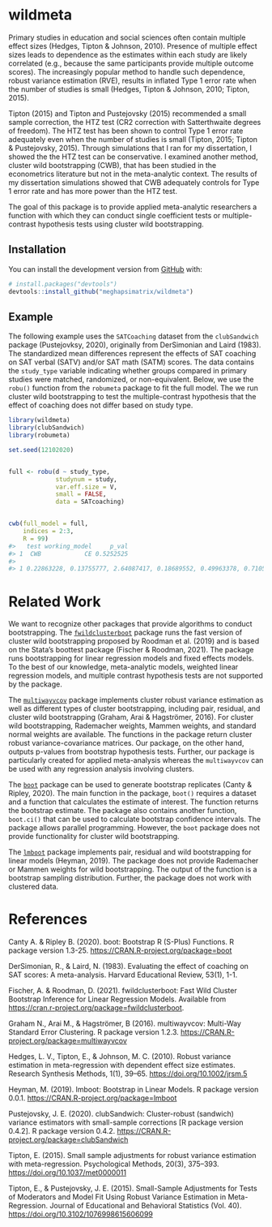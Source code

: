 
<!-- README.md is generated from README.Rmd. Please edit that file -->

# wildmeta

<!-- badges: start -->
<!-- badges: end -->

Primary studies in education and social sciences often contain multiple
effect sizes (Hedges, Tipton & Johnson, 2010). Presence of multiple
effect sizes leads to dependence as the estimates within each study are
likely correlated (e.g., because the same participants provide multiple
outcome scores). The increasingly popular method to handle such
dependence, robust variance estimation (RVE), results in inflated Type 1
error rate when the number of studies is small (Hedges, Tipton &
Johnson, 2010; Tipton, 2015).

Tipton (2015) and Tipton and Pustejovsky (2015) recommended a small
sample correction, the HTZ test (CR2 correction with Satterthwaite
degrees of freedom). The HTZ test has been shown to control Type 1 error
rate adequately even when the number of studies is small (Tipton, 2015;
Tipton & Pustejovsky, 2015). Through simulations that I ran for my
dissertation, I showed the the HTZ test can be conservative. I examined
another method, cluster wild bootstrapping (CWB), that has been studied
in the econometrics literature but not in the meta-analytic context. The
results of my dissertation simulations showed that CWB adequately
controls for Type 1 error rate and has more power than the HTZ test.

The goal of this package is to provide applied meta-analytic researchers
a function with which they can conduct single coefficient tests or
multiple-contrast hypothesis tests using cluster wild bootstrapping.

## Installation

You can install the development version from
[GitHub](https://github.com/) with:

``` r
# install.packages("devtools")
devtools::install_github("meghapsimatrix/wildmeta")
```

## Example

The following example uses the `SATCoaching` dataset from the
`clubSandwich` package (Pustejovksy, 2020), originally from DerSimonian
and Laird (1983). The standardized mean differences represent the
effects of SAT coaching on SAT verbal (SATV) and/or SAT math (SATM)
scores. The data contains the `study_type` variable indicating whether
groups compared in primary studies were matched, randomized, or
non-equivalent. Below, we use the `robu()` function from the `robumeta`
package to fit the full model. The we run cluster wild bootstrapping to
test the multiple-contrast hypothesis that the effect of coaching does
not differ based on study type.

``` r
library(wildmeta)
library(clubSandwich)
library(robumeta)

set.seed(12102020)


full <- robu(d ~ study_type,
             studynum = study,
             var.eff.size = V,
             small = FALSE,
             data = SATcoaching)


cwb(full_model = full,
    indices = 2:3,
    R = 99)
#>   test working_model     p_val
#> 1  CWB            CE 0.5252525
#>                                                                                                                                                                                                                                                                                                                                                                                                                                                                                                                                                                                                                                                                                                                                                                                                                                                                                                                                                                                                                                                                                                                                                                                                                                 data
#> 1 0.22863228, 0.13755777, 2.64087417, 0.18689552, 0.49963378, 0.71058282, 5.31290884, 5.54883243, 0.08164397, 0.71299038, 1.41893115, 1.37862321, 2.88319324, 0.20776536, 0.92085103, 2.46258905, 0.42688882, 1.65040593, 0.16793914, 0.36057311, 0.30580921, 2.10151464, 1.50768085, 0.63606900, 1.47704329, 0.01779652, 0.40321165, 0.61241492, 0.64319286, 0.56601766, 1.65598009, 0.40885110, 1.58376663, 1.84767951, 1.48587044, 0.50871317, 3.14110626, 1.25332355, 1.04294169, 0.07302695, 0.02535013, 0.13825696, 4.67609758, 0.05131970, 1.53069042, 1.72563102, 0.79204688, 0.04306586, 0.22158408, 4.84852200, 4.24340012, 1.50874825, 0.63851216, 1.83146738, 0.14005002, 0.23590387, 2.13008469, 0.77675930, 0.26747100, 0.68711400, 0.52857014, 3.30759904, 1.25475433, 0.15957752, 2.57873179, 0.83717477, 0.26854859, 0.04612052, 0.23126869, 0.20883892, 0.77200585, 1.29439561, 0.15466512, 1.26987033, 0.49652006, 5.64131939, 3.52993485, 2.02995561, 1.03987437, 2.50155770, 0.49929644, 0.22416879, 2.91943974, 0.15437753, 3.61217573, 0.53343871, 2.99561251, 0.32296307, 2.25466355, 0.14481443, 0.19671636, 0.45700715, 1.56756878, 0.23023245, 1.05863130, 0.11652668, 0.95194227, 0.52485875, 0.98264764
```

# Related Work

We want to recognize other packages that provide algorithms to conduct
bootstrapping. The
[`fwildclusterboot`](https://s3alfisc.github.io/fwildclusterboot/index.html)
package runs the fast version of cluster wild bootstrapping proposed by
Roodman et al. (2019) and is based on the Stata’s boottest package
(Fischer & Roodman, 2021). The package runs bootstrapping for linear
regression models and fixed effects models. To the best of our
knowledge, meta-analytic models, weighted linear regression models, and
multiple contrast hypothesis tests are not supported by the package.

The [`multiwayvcov`](https://CRAN.R-project.org/package=multiwayvcov)
package implements cluster robust variance estimation as well as
different types of cluster bootstrapping, including pair, residual, and
cluster wild bootstrapping (Graham, Arai & Hagströmer, 2016). For
cluster wild bootstrapping, Rademacher weights, Mammen weights, and
standard normal weights are available. The functions in the package
return cluster robust variance-covariance matrices. Our package, on the
other hand, outputs p-values from bootstrap hypothesis tests. Further,
our package is particularly created for applied meta-analysis whereas
the `multiwayvcov` can be used with any regression analysis involving
clusters.

The [`boot`](https://CRAN.R-project.org/package=boot) package can be
used to generate bootstrap replicates (Canty & Ripley, 2020). The main
function in the package, `boot()` requires a dataset and a function that
calculates the estimate of interest. The function returns the bootstrap
estimate. The package also contains another function, `boot.ci()` that
can be used to calculate bootstrap confidence intervals. The package
allows parallel programming. However, the `boot` package does not
provide functionality for cluster wild bootstrapping.

The [`lmboot`](https://CRAN.R-project.org/package=lmboot) package
implements pair, residual and wild bootstrapping for linear models
(Heyman, 2019). The package does not provide Rademacher or Mammen
weights for wild bootstrapping. The output of the function is a
bootstrap sampling distribution. Further, the package does not work with
clustered data.

# References

Canty A. & Ripley B. (2020). boot: Bootstrap R (S-Plus) Functions. R
package version 1.3-25. <https://CRAN.R-project.org/package=boot>

DerSimonian, R., & Laird, N. (1983). Evaluating the effect of coaching
on SAT scores: A meta-analysis. Harvard Educational Review, 53(1), 1-1.

Fischer, A. & Roodman, D. (2021). fwildclusterboot: Fast Wild Cluster
Bootstrap Inference for Linear Regression Models. Available from
<https://cran.r-project.org/package=fwildclusterboot>.

Graham N., Arai M., & Hagströmer, B (2016). multiwayvcov: Multi-Way
Standard Error Clustering. R package version 1.2.3.
<https://CRAN.R-project.org/package=multiwayvcov>

Hedges, L. V., Tipton, E., & Johnson, M. C. (2010). Robust variance
estimation in meta-regression with dependent effect size estimates.
Research Synthesis Methods, 1(1), 39–65.
<https://doi.org/10.1002/jrsm.5>

Heyman, M. (2019). lmboot: Bootstrap in Linear Models. R package version
0.0.1. <https://CRAN.R-project.org/package=lmboot>

Pustejovsky, J. E. (2020). clubSandwich: Cluster-robust (sandwich)
variance estimators with small-sample corrections \[R package version
0.4.2\]. R package version 0.4.2.
<https://CRAN.R-project.org/package=clubSandwich>

Tipton, E. (2015). Small sample adjustments for robust variance
estimation with meta-regression. Psychological Methods, 20(3), 375–393.
<https://doi.org/10.1037/met0000011>

Tipton, E., & Pustejovsky, J. E. (2015). Small-Sample Adjustments for
Tests of Moderators and Model Fit Using Robust Variance Estimation in
Meta-Regression. Journal of Educational and Behavioral Statistics (Vol.
40). <https://doi.org/10.3102/1076998615606099>
